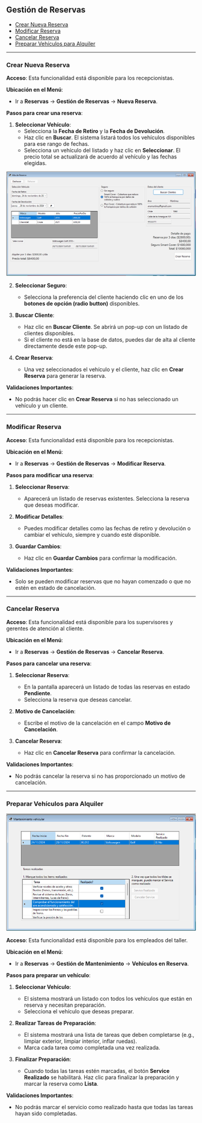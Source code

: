 ## Gestión de Reservas

- [Crear Nueva Reserva](#crear-nueva-reserva)
- [Modificar Reserva](#modificar-reserva)
- [Cancelar Reserva](#cancelar-reserva)
- [Preparar Vehículos para Alquiler](#preparar-vehículos-para-alquiler)

--- 


### Crear Nueva Reserva

**Acceso**: Esta funcionalidad está disponible para los recepcionistas.

**Ubicación en el Menú**:  
- Ir a **Reservas** → **Gestión de Reservas** → **Nueva Reserva**.

**Pasos para crear una reserva**:

1. **Seleccionar Vehículo**:  
   - Selecciona la **Fecha de Retiro** y la **Fecha de Devolución**.
   - Haz clic en **Buscar**. El sistema listará todos los vehículos disponibles para ese rango de fechas.
   - Selecciona un vehículo del listado y haz clic en **Seleccionar**. El precio total se actualizará de acuerdo al vehículo y las fechas elegidas.

![Captura de pantalla - Alta de Reserva](../assets/alta-de-reserva.png)

2. **Seleccionar Seguro**:  
   - Selecciona la preferencia del cliente haciendo clic en uno de los **botones de opción (radio button)** disponibles.

3. **Buscar Cliente**:  
   - Haz clic en **Buscar Cliente**. Se abrirá un pop-up con un listado de clientes disponibles.
   - Si el cliente no está en la base de datos, puedes dar de alta al cliente directamente desde este pop-up.

4. **Crear Reserva**:  
   - Una vez seleccionados el vehículo y el cliente, haz clic en **Crear Reserva** para generar la reserva.

**Validaciones Importantes**:
- No podrás hacer clic en **Crear Reserva** si no has seleccionado un vehículo y un cliente.

---

### Modificar Reserva

**Acceso**: Esta funcionalidad está disponible para los recepcionistas.

**Ubicación en el Menú**:  
- Ir a **Reservas** → **Gestión de Reservas** → **Modificar Reserva**.

**Pasos para modificar una reserva**:

1. **Seleccionar Reserva**:  
   - Aparecerá un listado de reservas existentes. Selecciona la reserva que deseas modificar.

2. **Modificar Detalles**:  
   - Puedes modificar detalles como las fechas de retiro y devolución o cambiar el vehículo, siempre y cuando esté disponible.

3. **Guardar Cambios**:  
   - Haz clic en **Guardar Cambios** para confirmar la modificación.

**Validaciones Importantes**:
- Solo se pueden modificar reservas que no hayan comenzado o que no estén en estado de cancelación.

---

### Cancelar Reserva

**Acceso**: Esta funcionalidad está disponible para los supervisores y gerentes de atención al cliente.

**Ubicación en el Menú**:  
- Ir a **Reservas** → **Gestión de Reservas** → **Cancelar Reserva**.

**Pasos para cancelar una reserva**:

1. **Seleccionar Reserva**:  
   - En la pantalla aparecerá un listado de todas las reservas en estado **Pendiente**.
   - Selecciona la reserva que deseas cancelar.

2. **Motivo de Cancelación**:  
   - Escribe el motivo de la cancelación en el campo **Motivo de Cancelación**.

3. **Cancelar Reserva**:  
   - Haz clic en **Cancelar Reserva** para confirmar la cancelación.

**Validaciones Importantes**:
- No podrás cancelar la reserva si no has proporcionado un motivo de cancelación.

---

### Preparar Vehículos para Alquiler

![Captura de pantalla - Preparacion vehículos](../assets/Mantenimiento-vehicular.png)

**Acceso**: Esta funcionalidad está disponible para los empleados del taller.

**Ubicación en el Menú**:  
- Ir a **Reservas** → **Gestión de Mantenimiento** → **Vehículos en Reserva**.

**Pasos para preparar un vehículo**:

1. **Seleccionar Vehículo**:  
   - El sistema mostrará un listado con todos los vehículos que están en reserva y necesitan preparación.
   - Selecciona el vehículo que deseas preparar.

2. **Realizar Tareas de Preparación**:  
   - El sistema mostrará una lista de tareas que deben completarse (e.g., limpiar exterior, limpiar interior, inflar ruedas).
   - Marca cada tarea como completada una vez realizada.

3. **Finalizar Preparación**:  
   - Cuando todas las tareas estén marcadas, el botón **Service Realizado** se habilitará. Haz clic para finalizar la preparación y marcar la reserva como **Lista**.

**Validaciones Importantes**:
- No podrás marcar el servicio como realizado hasta que todas las tareas hayan sido completadas.